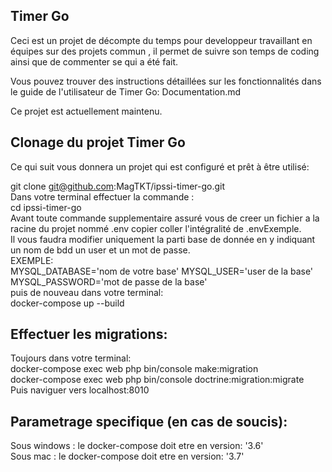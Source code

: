 Timer Go
-----------------------------------------------------------------------------------------------------------------------

Ceci est un projet de décompte du temps pour developpeur travaillant en équipes sur des projets commun , il permet de suivre son temps de coding ainsi que de commenter se qui a été fait.

Vous pouvez trouver des instructions détaillées sur les fonctionnalités dans le guide de l'utilisateur de Timer Go: 
Documentation.md

Ce projet est actuellement maintenu.

Clonage du projet Timer Go
--------------------------

Ce qui suit vous donnera un projet qui est configuré et prêt à être utilisé:

git clone git@github.com:MagTKT/ipssi-timer-go.git
<br>
Dans votre terminal effectuer la commande :
<br>
cd ipssi-timer-go
<br>
Avant toute commande supplementaire assuré vous de creer un fichier a la racine du projet nommé .env
copier coller l'intégralité de .envExemple.
<br>
Il vous faudra modifier uniquement la parti base de donnée en y indiquant un nom de bdd un user et un mot de passe.
<br>
EXEMPLE:
<br>
MYSQL_DATABASE='nom de votre base'
MYSQL_USER='user de la base'
MYSQL_PASSWORD='mot de passe de la base'
<br>
puis de nouveau dans votre terminal:
<br>
docker-compose up --build

Effectuer les migrations:
-------------------------

Toujours dans votre terminal:
<br>
docker-compose exec web php bin/console make:migration
<br>
docker-compose exec web php bin/console doctrine:migration:migrate
<br>
Puis naviguer vers localhost:8010


Parametrage specifique (en cas de soucis):
------------------------------------------

Sous windows : le docker-compose doit etre en version: '3.6'
<br>
Sous mac : le docker-compose doit etre en version: '3.7'



